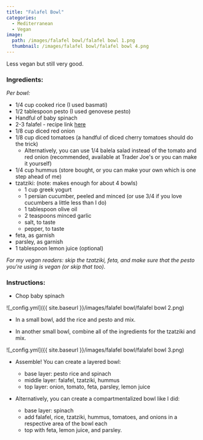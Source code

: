 ```yaml
---
title: "Falafel Bowl"
categories:
  - Mediterranean
  - Vegan
image:
  path: /images/falafel bowl/falafel bowl 1.png
  thumbnail: /images/falafel bowl/falafel bowl 4.png
---
```



Less vegan but still very good.


### Ingredients:

_Per bowl:_

* 1/4 cup cooked rice (I used basmati)
* 1/2 tablespoon pesto (I used genovese pesto)
* Handful of baby spinach
* 2-3 falafel - recipe link [here](https://prernaadvani.github.io/baked-falafel/)
* 1/8 cup diced red onion
* 1/8 cup diced tomatoes (a handful of diced cherry tomatoes should do the trick)
  - Alternatively, you can use 1/4 balela salad instead of the tomato and red onion (recommended, available at Trader Joe's or you can make it yourself)
* 1/4 cup hummus (store bought, or you can make your own which is one step ahead of me)
* tzatziki: (note: makes enough for about 4 bowls)
  - 1 cup greek yogurt
  - 1 persian cucumber, peeled and minced (or use 3/4 if you love cucumbers a little less than I do)
  - 1 tablespoon olive oil
  - 2 teaspoons minced garlic
  - salt, to taste
  - pepper, to taste
* feta, as garnish
* parsley, as garnish
* 1 tablespoon lemon juice (optional)

_For my vegan readers: skip the tzatziki, feta, and make sure that the pesto you're using is vegan (or skip that too)._

### Instructions:

* Chop baby spinach 

![_config.yml]({{ site.baseurl }}/images/falafel bowl/falafel bowl 2.png)

* In a small bowl, add the rice and pesto and mix.

* In another small bowl, combine all of the ingredients for the tzatziki and mix.

![_config.yml]({{ site.baseurl }}/images/falafel bowl/falafel bowl 3.png)

* Assemble! You can create a layered bowl:

  - base layer: pesto rice and spinach
  - middle layer: falafel, tzatziki, hummus
  - top layer: onion, tomato, feta, parsley, lemon juice
  
* Alternatively, you can create a compartmentalized bowl like I did:

  - base layer: spinach
  - add falafel, rice, tzatziki, hummus, tomatoes, and onions in a respective area of the bowl each
  - top with feta, lemon juice, and parsley.

